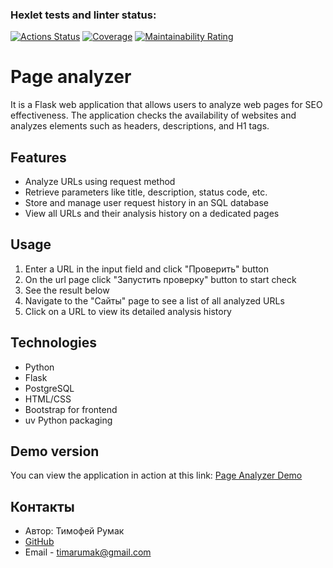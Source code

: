 ### Hexlet tests and linter status:
[![Actions Status](https://github.com/Tve1n/python-project-83/actions/workflows/hexlet-check.yml/badge.svg)](https://github.com/Tve1n/python-project-83/actions)
[![Coverage](https://sonarcloud.io/api/project_badges/measure?project=Tve1n_python-project-83&metric=coverage)](https://sonarcloud.io/summary/new_code?id=Tve1n_python-project-83)
[![Maintainability Rating](https://sonarcloud.io/api/project_badges/measure?project=Tve1n_python-project-83&metric=sqale_rating)](https://sonarcloud.io/summary/new_code?id=Tve1n_python-project-83)

# Page analyzer

It is a Flask web application that allows users to analyze web pages for SEO effectiveness. The application checks the availability of websites and analyzes elements such as headers, descriptions, and H1 tags.

## Features

- Analyze URLs using request method
- Retrieve parameters like title, description, status code, etc.
- Store and manage user request history in an SQL database
- View all URLs and their analysis history on a dedicated pages

## Usage

1. Enter a URL in the input field and click "Проверить" button
3. On the url page click "Запустить проверку" button to start check
4. See the result below
5. Navigate to the "Сайты" page to see a list of all analyzed URLs
6. Click on a URL to view its detailed analysis history


## Technologies

- Python
- Flask
- PostgreSQL
- HTML/CSS
- Bootstrap for frontend
- uv Python packaging

## Demo version
You can view the application in action at this link:
[Page Analyzer Demo](https://python-project-83-k83z.onrender.com/)


## Контакты
- Автор: Тимофей Румак
- [GitHub](https://github.com/Tve1n)
- Email -  timarumak@gmail.com